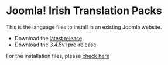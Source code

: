 # Joomla! Irish Translation Packs

This is the language files to install in an existing Joomla website.

* Download the [latest release](/releases/latest)
* Download the [3.4.5v1 pre-release](https://github.com/joomla-irish/language_pack/releases/download/3.4.5v1/ga-IE_joomla_lang_full_3.4.5v1.zip)

For the installation files, please [check here](../ga-IE_joomla_installation)
